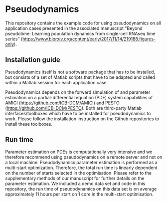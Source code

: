 # Pseudodynamics
This repository contains the example code for using pseudodynamics on all application cases presented in the associated manuscript "Beyond pseudotime: Learning population dynamics from single-cell RNAseq time series" (https://www.biorxiv.org/content/early/2017/11/14/219188.figures-only).

## Installation guide
Pseudodynamics itself is not a software package that has to be installed, but consists of a set of Matlab scripts that have to be adapted and called within a Matlab session for each application case.

Pseudodynamics depends on the forward simulation of and parameter estimation on a partial-differential equation (PDE) system capabilities of AMICI (https://github.com/ICB-DCM/AMICI) and PESTO (https://github.com/ICB-DCM/PESTO). Both are third-party Matlab interfaces/toolboxes which have to be installed for pseudodynamics to work. Please follow the installation instruction on the Github repositories to install these toolboxes.

## Run time
Parameter estimation on PDEs is computationally very intensive and we therefore recommend using pseudodynamics on a remote server and not on a local machine. Pseudodynamics parameter estimation is performed as a multi-start optimization. Therefore, the total run time is linearly dependent on the number of starts selected in the optimisation. Please refer to the supplementary methods of our manuscript for further details on the parameter estimation. We included a demo data set and code in this repository, the run time of pseudodynamics on this data set is on average approximately 11 hours per start on 1 core in the multi-start optimisation.
